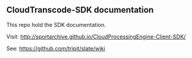 ## CloudTranscode-SDK documentation

This repo hold the SDK documentation.

Visit: http://sportarchive.github.io/CloudProcessingEngine-Client-SDK/

See: https://github.com/tripit/slate/wiki
